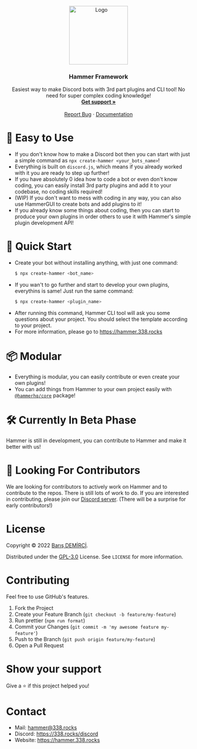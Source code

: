 <p align="center">
    <img src="https://avatars.githubusercontent.com/u/109850261" alt="Logo" width="160" height="160" />
    <h3 align="center">Hammer Framework</h3>
    <p align="center">
        Easiest way to make Discord bots with 3rd part plugins and CLI tool! No need for super complex coding knowledge!
        <br />
        <a href="https://338.rocks/discord"><strong>Get support »</strong></a>
        <br />
        <br />
        <a href="https://github.com/TheHammerHQ/issues">Report Bug</a>
        ·
        <a href="https://hammer.338.rocks/docs">Documentation</a>
    </p>
</p>

# 🎈 Easy to Use
- If you don't know how to make a Discord bot then you can start with just a simple command as `npx create-hammer <your_bots_name>`!
- Everything is built on `discord.js`, which means if you already worked with it you are ready to step up further!
- If you have absolutely 0 idea how to code a bot or even don't know coding, you can easily install 3rd party plugins and add it to your codebase, no coding skills required!
- (WIP) If you don't want to mess with coding in any way, you can also use HammerGUI to create bots and add plugins to it!
- If you already know some things about coding, then you can start to produce your own plugins in order others to use it with Hammer's simple plugin development API!

# 🏃 Quick Start
- Create your bot without installing anything, with just one command:
  ```bash
  $ npx create-hammer <bot_name>
  ```
- If you wan't to go further and start to develop your own plugins, everythins is same! Just run the same command:
  ```bash
  $ npx create-hammer <plugin_name>
  ```
- After running this command, Hammer CLI tool will ask you some questions about your project. You should select the template according to your project.
- For more information, please go to https://hammer.338.rocks

# 📦 Modular

-   Everything is modular, you can easily contribute or even create your own plugins!
-   You can add things from Hammer to your own project easily with [`@hammerhq/core`](https://npmjs.com/@hammerhq/core) package!

# 🛠️ Currently In Beta Phase

Hammer is still in development, you can contribute to Hammer and make it better with us!

# 🧦 Looking For Contributors

We are looking for contributors to actively work on Hammer and to contribute to the repos. There is still lots of work to do. If you are interested in contributing, please join our [Discord server](https://338.rocks/discord). (There will be a surprise for early contributors!)

# License

Copyright © 2022 [Barış DEMİRCİ](https://github.com/barbarbar338).

Distributed under the [GPL-3.0](https://www.gnu.org/licenses/gpl-3.0.html) License. See `LICENSE` for more information.

# Contributing

Feel free to use GitHub's features.

1. Fork the Project
2. Create your Feature Branch (`git checkout -b feature/my-feature`)
3. Run prettier (`npm run format`)
4. Commit your Changes (`git commit -m 'my awesome feature my-feature'`)
5. Push to the Branch (`git push origin feature/my-feature`)
6. Open a Pull Request

# Show your support

Give a ⭐️ if this project helped you!

# Contact

-   Mail: hammer@338.rocks
-   Discord: https://338.rocks/discord
-   Website: https://hammer.338.rocks
